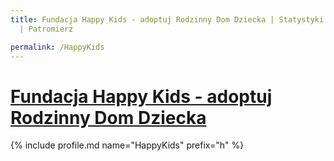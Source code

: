 ```yaml
---
title: Fundacja Happy Kids - adoptuj Rodzinny Dom Dziecka | Statystyki patronite.pl
  | Patromierz

permalink: /HappyKids
---
```


# [Fundacja Happy Kids - adoptuj Rodzinny Dom Dziecka](https://patronite.pl/HappyKids)

{% include profile.md name="HappyKids" prefix="h" %}
